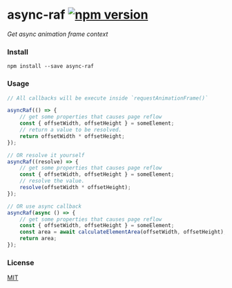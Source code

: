 # async-raf [![npm version](https://badge.fury.io/js/async-raf.svg)](https://badge.fury.io/js/async-raf)
_Get async animation frame context_


### Install
`npm install --save async-raf`

### Usage
```javascript
// All callbacks will be execute inside `requestAnimationFrame()`

asyncRaf(() => {
	// get some properties that causes page reflow
	const { offsetWidth, offsetHeight } = someElement;
	// return a value to be resolved.
	return offsetWidth * offsetHeight;
});

// OR resolve it yourself
asyncRaf((resolve) => {
	// get some properties that causes page reflow
	const { offsetWidth, offsetHeight } = someElement;
	// resolve the value.
	resolve(offsetWidth * offsetHeight);
});

// OR use async callback
asyncRaf(async () => {
	// get some properties that causes page reflow
	const { offsetWidth, offsetHeight } = someElement;
	const area = await calculateElementArea(offsetWidth, offsetHeight);
	return area;
});
```

### License
[MIT]("LICENSE")